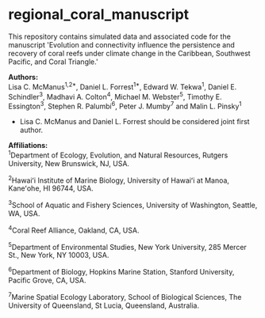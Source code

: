 # regional_coral_manuscript

This repository contains simulated data and associated code for the manuscript 'Evolution and connectivity influence the persistence and recovery of coral reefs under climate change in the Caribbean, Southwest Pacific, and Coral Triangle.'

**Authors:**   
Lisa C. McManus<sup>1,2*</sup>, Daniel L. Forrest<sup>1*</sup>, Edward W. Tekwa<sup>1</sup>, Daniel E. Schindler<sup>3</sup>, Madhavi A. Colton<sup>4</sup>, Michael M. Webster<sup>5</sup>, Timothy E. Essington<sup>3</sup>, Stephen R. Palumbi<sup>6</sup>, Peter J. Mumby<sup>7</sup> and Malin L. Pinsky<sup>1</sup>

* Lisa C. McManus and Daniel L. Forrest should be considered joint first author.

**Affiliations:**  
<sup>1</sup>Department of Ecology, Evolution, and Natural Resources, Rutgers University, New Brunswick, NJ, USA.  

<sup>2</sup>Hawaiʻi Institute of Marine Biology, University of Hawaiʻi at Manoa, Kaneʻohe, HI 96744, USA. 

<sup>3</sup>School of Aquatic and Fishery Sciences, University of Washington, Seattle, WA, USA.  

<sup>4</sup>Coral Reef Alliance, Oakland, CA, USA.  

<sup>5</sup>Department of Environmental Studies, New York University, 285 Mercer St., New York, NY 10003, USA. 

<sup>6</sup>Department of Biology, Hopkins Marine Station, Stanford University, Pacific Grove, CA, USA.  

<sup>7</sup>Marine Spatial Ecology Laboratory, School of Biological Sciences, The University of Queensland, St Lucia, Queensland, Australia.  
